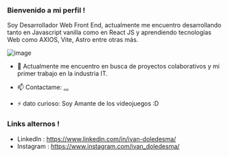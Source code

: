 ### Bienvenido a mi perfil !


Soy Desarrollador Web Front End, actualmente me encuentro desarrollando tanto en Javascript vanilla como en React JS y aprendiendo tecnologías Web como AXIOS, Vite, Astro entre otras más.

![image](https://user-images.githubusercontent.com/61190770/214065102-d1c40d85-225b-4bb5-b45d-26c0b238685b.png)

- 👯 Actualmente me encuentro en busca de proyectos colaborativos y mi primer trabajo en la industria IT.

- 📫 Contactame: [...](https://ivan-ledesma.github.io/Portfolio/)

- ⚡ dato curioso: Soy Amante de los videojuegos :D


### Links alternos !

- LinkedIn : https://www.linkedin.com/in/ivan-doledesma/
- Instagram : https://www.instagram.com/ivan_doledesma/
